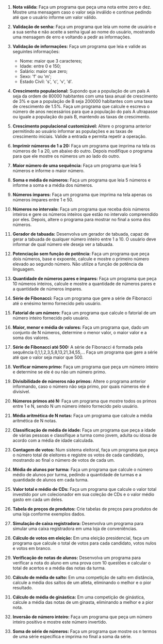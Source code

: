 1. **Nota válida:** Faça um programa que peça uma nota entre zero e dez. Mostre uma mensagem caso o valor seja inválido e continue pedindo até que o usuário informe um valor válido.

2. **Validação de senha:** Faça um programa que leia um nome de usuário e a sua senha e não aceite a senha igual ao nome do usuário, mostrando uma mensagem de erro e voltando a pedir as informações.

3. **Validação de informações:** Faça um programa que leia e valide as seguintes informações:
   - Nome: maior que 3 caracteres;
   - Idade: entre 0 e 150;
   - Salário: maior que zero;
   - Sexo: 'f' ou 'm';
   - Estado Civil: 's', 'c', 'v', 'd'.

4. **Crescimento populacional:** Supondo que a população de um país A seja da ordem de 80000 habitantes com uma taxa anual de crescimento de 3% e que a população de B seja 200000 habitantes com uma taxa de crescimento de 1.5%. Faça um programa que calcule e escreva o número de anos necessários para que a população do país A ultrapasse ou iguale a população do país B, mantendo as taxas de crescimento.

5. **Crescimento populacional customizável:** Altere o programa anterior permitindo ao usuário informar as populações e as taxas de crescimento iniciais. Valide a entrada e permita repetir a operação.

6. **Imprimir números de 1 a 20:** Faça um programa que imprima na tela os números de 1 a 20, um abaixo do outro. Depois modifique o programa para que ele mostre os números um ao lado do outro.

7. **Maior número de uma sequência:** Faça um programa que leia 5 números e informe o maior número.

8. **Soma e média de números:** Faça um programa que leia 5 números e informe a soma e a média dos números.

9. **Números ímpares:** Faça um programa que imprima na tela apenas os números ímpares entre 1 e 50.

10. **Números no intervalo:** Faça um programa que receba dois números inteiros e gere os números inteiros que estão no intervalo compreendido por eles. Depois, altere o programa para mostrar no final a soma dos números.

11. **Gerador de tabuada:** Desenvolva um gerador de tabuada, capaz de gerar a tabuada de qualquer número inteiro entre 1 a 10. O usuário deve informar de qual número ele deseja ver a tabuada.

12. **Potenciação sem função de potência:** Faça um programa que peça dois números, base e expoente, calcule e mostre o primeiro número elevado ao segundo número. Não utilize a função de potência da linguagem.

13. **Quantidade de números pares e ímpares:** Faça um programa que peça 10 números inteiros, calcule e mostre a quantidade de números pares e a quantidade de números ímpares.

14. **Série de Fibonacci:** Faça um programa que gere a série de Fibonacci até o enésimo termo fornecido pelo usuário.

15. **Fatorial de um número:** Faça um programa que calcule o fatorial de um número inteiro fornecido pelo usuário.

16. **Maior, menor e média de valores:** Faça um programa que, dado um conjunto de N números, determine o menor valor, o maior valor e a soma dos valores.

17. **Série de Fibonacci até 500:** A série de Fibonacci é formada pela sequência 0,1,1,2,3,5,8,13,21,34,55,... Faça um programa que gere a série até que o valor seja maior que 500.

18. **Verificar número primo:** Faça um programa que peça um número inteiro e determine se ele é ou não um número primo.

19. **Divisibilidade de números não primos:** Altere o programa anterior informando, caso o número não seja primo, por quais números ele é divisível.

20. **Números primos até N:** Faça um programa que mostre todos os primos entre 1 e N, sendo N um número inteiro fornecido pelo usuário.

21. **Média aritmética de N notas:** Faça um programa que calcule a média aritmética de N notas.

22. **Classificação de média de idade:** Faça um programa que peça a idade de várias pessoas e classifique a turma como jovem, adulta ou idosa de acordo com a média de idade calculada.

23. **Contagem de votos:** Num sistema eleitoral, faça um programa que peça o número total de eleitores e registre os votos de cada candidato, mostrando ao final o número de votos de cada um.

24. **Média de alunos por turma:** Faça um programa que calcule o número médio de alunos por turma, pedindo a quantidade de turmas e a quantidade de alunos em cada turma.

25. **Valor total e médio de CDs:** Faça um programa que calcule o valor total investido por um colecionador em sua coleção de CDs e o valor médio gasto em cada um deles.

26. **Tabela de preços de produtos:** Crie tabelas de preços para produtos de uma loja conforme exemplos dados.

27. **Simulação de caixa registradora:** Desenvolva um programa para simular uma caixa registradora em uma loja de conveniências.

28. **Cálculo de votos em eleição:** Em uma eleição presidencial, faça um programa que calcule o total de votos para cada candidato, votos nulos e votos em branco.

29. **Verificação de notas de alunos:** Desenvolva um programa para verificar a nota do aluno em uma prova com 10 questões e calcular o total de acertos e a média das notas da turma.

30. **Cálculo de média de salto:** Em uma competição de salto em distância, calcule a média dos saltos de um atleta, eliminando o melhor e o pior resultado.

31. **Cálculo de média de ginástica:** Em uma competição de ginástica, calcule a média das notas de um ginasta, eliminando a melhor e a pior nota.

32. **Inversão de número inteiro:** Faça um programa que peça um número inteiro positivo e mostre este número invertido.

33. **Soma de série de números:** Faça um programa que mostre os n termos de uma série específica e imprima no final a soma da série.
